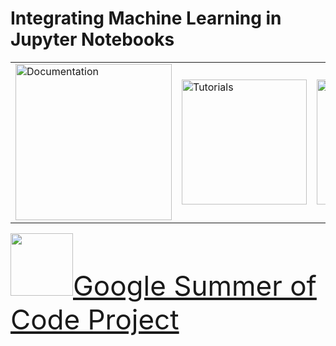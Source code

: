 # Integrating Machine Learning in Jupyter Notebooks

<table><tr>
<td><a href="https://rawgit.com/qati/GSOC16/master/doc/html/index.html"><img alt="Documentation" src="https://rawgit.com/qati/GSOC16/master/img/doc.svg" width="250px" /></a></td>
<td><a href="http://mybinder.org/repo/qati/GSOC16"><img alt="Tutorials" src="https://rawgit.com/qati/GSOC16/master/img/tut.svg" width="200px" /></a></td>
<td><a href="http://mybinder.org/repo/qati/GSOC16"><img src="http://mybinder.org/badge.svg" alt="Binder" width="200px"></a></td>
</tr></table>

<div style="position: relative;">
<a href="https://summerofcode.withgoogle.com/projects/#5735600967647232" style="font-size: 44px;"><img src="https://summerofcode.withgoogle.com/static/img/summer-of-code-logo.svg" width="100px"/><label style="font-size: 44px;">Google Summer of Code Project</label></a>
</div>
